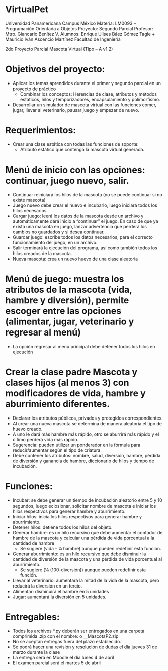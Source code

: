# VirtualPet

Universidad Panamericana Campus México
Materia: LM0093 – Programación Orientada a Objetos
Proyecto: Segundo Parcial
Profesor: Mtro. Giancarlo Benítez V.
Alumnos: Enrique Ulises Báez Gómez Tagle + Mauricio Iván Ascencio Martínez
Facultad de Ingeniería

2do Proyecto Parcial
Mascota Virtual (Tipo – A v1.2)

# Objetivos del proyecto:
- Aplicar los temas aprendidos durante el primer y segundo parcial en un proyecto de práctico
    - Combinar los conceptos: Herencias de clase, atributos y métodos estáticos, hilos y temporizadores, encapsulamiento y        polimorfismo.
- Desarrollar un simulador de mascota virtual con las funciones comer, jugar, llevar al veterinario, pausar
juego y empezar de nuevo.

# Requerimientos:
- Crear una clase estática con todas las funciones de soporte:
    - Atributo estático que contenga la mascota virtual generada.
 
# Menú de inicio con las opciones: continuar, juego nuevo, salir.
- Continuar reiniciará los hilos de la mascota (no se puede continuar si no existe mascota)
- Juego nuevo debe crear el huevo e incubarlo, luego iniciará todos los hilos necesarios.
- Cargar juego: leerá los datos de la mascota desde un archivo y automáticamente dará inicio a “continuar” el juego. En caso de que ya exista una mascota en juego, lanzar advertencia que perderá los cambios no guardados y si desea continuar.
- Guardar juego: escribe todos los datos necesarios, para el correcto funcionamiento del juego, en un archivo.
- Salir terminará la ejecución del programa, así como también todos los hilos creados de la mascota.
- Nueva mascota: crea un nuevo huevo de una clase aleatoria


# Menú de juego: muestra los atributos de la mascota (vida, hambre y diversión), permite escoger entre las opciones (alimentar, jugar, veterinario y regresar al menú)
- La opción regresar al menú principal debe detener todos los hilos en ejecución

# Crear la clase padre Mascota y clases hijos (al menos 3) con modificadores de vida, hambre y aburrimiento diferentes.
- Declarar los atributos públicos, privados y protegidos correspondientes.
- Al crear una nueva mascota se determina de manera aleatoria el tipo de huevo creado.
- A uno le dará más hambre más rápido, otro se aburrirá más rápido y el último perderá vida más rápido.
- Sugerencia: pueden utilizar un ponderador en la fórmula para reducir/aumentar según el
tipo de criatura.
-  Debe contener los atributos: nombre, salud, diversión, hambre, pérdida de diversión y ganancia de hambre,
diccionario de hilos y tiempo de incubación.

# Funciones:
- Incubar: se debe generar un tiempo de incubación aleatorio entre 5 y 10 segundos, luego eclosionar, solicitar nombre de mascota e iniciar los hilos respectivos para generar hambre y aburrimiento.
- Iniciar hilos: inicia los hilos respectivos para generar hambre y aburrimiento.
- Detener hilos: detiene todos los hilos del objeto.
- Generar hambre: es un hilo recursivo que debe aumentar el contador de hambre de la mascota y
calcular una pérdida de vida porcentual a la cantidad de hambre
    - Se sugiere (vida – ¼ hambre) aunque pueden redefinir esta función.
- Generar aburrimiento: es un hilo recursivo que debe disminuir la cantidad de diversión de la mascota y una pérdida de vida porcentual al aburrimiento.
    - Se sugiere (⅛ (100-diversión)) aunque pueden redefinir esta función.
- Llevar al veterinario: aumentará la mitad de la vida de la mascota, pero reducirá la diversión en un
tercio.
- Alimentar: disminuirá el hambre en 5 unidades
- Jugar: aumentará la diversión en 5 unidades.

# Entregables:

- Todos los archivos *.py deberán ser entregados en una carpeta comprimida .zip con el nombre: o <nombre>_<apellido>_MascotaP2.zip
-  No se aceptan entregas fuera del plazo establecido.
-  Se podrá hacer una revisión y resolución de dudas el día jueves 31 de marzo durante la clase
- La entrega será en Moodle el día lunes 4 de abril
-  El examen parcial será el martes 5 de abril
  
